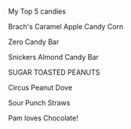 My Top 5 candies


Brach's Caramel Apple Candy Corn

Zero Candy Bar

Snickers Almond Candy Bar

SUGAR TOASTED PEANUTS


Circus Peanut 
Dove


Sour Punch Straws 

Pam loves Chocolate!


